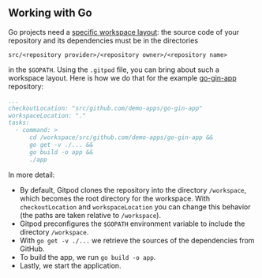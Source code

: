## Working with Go

Go projects need a [specific workspace layout](https://golang.org/doc/code.html#Organization):
the source code of your repository and its dependencies must be in the directories
```
src/<repository provider>/<repository owner>/<repository name>
```
in the `$GOPATH`. Using the `.gitpod` file, you can bring about such a workspace layout. Here is
how we do that for the example
[go-gin-app](https://github.com/gitpod-io/definitely-gp/blob/master/go-gin-app/.gitpod) repository:
```yaml
...
checkoutLocation: "src/github.com/demo-apps/go-gin-app"
workspaceLocation: "."
tasks:
  - command: >
      cd /workspace/src/github.com/demo-apps/go-gin-app &&
      go get -v ./... &&
      go build -o app &&
      ./app
```

In more detail:
  * By default, Gitpod clones the repository into the directory `/workspace`, which becomes the
    root directory for the workspace. With `checkoutLocation` and `workspaceLocation` you can
    change this behavior (the paths are taken relative to `/workspace`).
  * Gitpod preconfigures the `$GOPATH` environment variable to include the directory `/workspace`.
  * With `go get -v ./...` we retrieve the sources of the dependencies from GitHub.
  * To build the app, we run `go build -o app`.
  * Lastly, we start the application.
